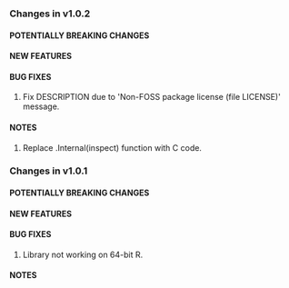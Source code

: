 ### Changes in v1.0.2

#### POTENTIALLY BREAKING CHANGES

#### NEW FEATURES

#### BUG FIXES

  1. Fix DESCRIPTION due to 'Non-FOSS package license (file LICENSE)' message.

#### NOTES

  1. Replace .Internal(inspect) function with C code.

### Changes in v1.0.1

#### POTENTIALLY BREAKING CHANGES

#### NEW FEATURES

#### BUG FIXES

  1. Library not working on 64-bit R.

#### NOTES